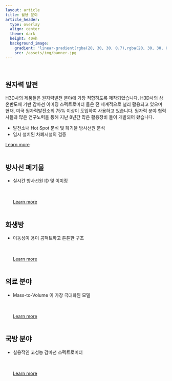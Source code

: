 ```yaml
---
layout: article
title: 활용 분야
article_header:
  type: overlay
  align: center
  theme: dark
  height: 40vh
  background_image:
    gradient: "linear-gradient(rgba(20, 30, 30, 0.7),rgba(20, 30, 30, 0.7))"
    src: /assets/img/banner.jpg
---
```


<br>

## 원자력 발전

H3D사의 제품들은 원자력발전 분야에 가장 적합하도록 제작되었습니다. H3D사의 상온반도체 기반 감마선 이미징 스펙트로미터 들은 전 세계적으로 널리 활용되고 있으며 현재, 미국 원자력발전소의 75% 이상이 도입하여 사용하고 있습니다. 원자력 분야 협력사들과 많은 연구노력을 통해 지난 8년간 많은 활용장비 들이 개발되어 왔습니다.

- 발전소내 Hot Spot 분석 및 폐기물 방사선원 분석
- 임시 설치된 차폐시설의 검증

<a class="button button--primary button--rounded button--xl" href="nuclear.html">Learn more</a>
<br>
<br>

## 방사선 폐기물

- 실시간 방사선원 ID 및 이미징

  <br>
  <br>
  <a class="button button--primary button--rounded button--xl" href="waste.html">Learn more</a>
  <br>
  <br>

## 화생방

- 이동성이 용이 콤팩트하고 튼튼한 구조

  <br>
  <br>
  <a class="button button--primary button--rounded button--xl" href="cbrn.html">Learn more</a>
  <br>
  <br>

## 의료 분야

- Mass-to-Volume 이 가장 극대화된 모델

  <br>
  <br>
  <a class="button button--primary button--rounded button--xl" href="medical.html">Learn more</a>
  <br>
  <br>

## 국방 분야

- 실용적인 고성능 감마선 스펙트로미터

  <br>
  <br>
  <a class="button button--primary button--rounded button--xl" href="military.html">Learn more</a>
  <br>
  <br>
